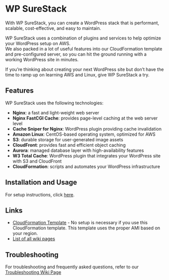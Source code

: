 # WP SureStack

With WP SureStack, you can create a WordPress stack that is performant, scalable, cost-effective, and easy to maintain.

WP SureStack uses a combination of plugins and services to help optimize your WordPress setup on AWS.  
We also packed in a lot of useful features into our CloudFormation template and pre-configured server, so you can hit the ground running with a working WordPress site in minutes.

If you’re thinking about creating your next WordPress site but don’t have the time to ramp up on learning AWS and Linux, give WP SureStack a try.

## Features

WP SureStack uses the following technologies:

* **Nginx**: a fast and light-weight web server
* **Nginx FastCGI Cache**: provides page-level caching at the web server level
* **Cache Sniper for Nginx**: WordPress plugin providing cache invalidation
* **Amazon Linux**: CentOS-based operating system, optimized for AWS
* **S3**: durable storage for user-generated image assets
* **CloudFront**: provides fast and efficient object caching
* **Aurora**: managed database layer with high-availability features
* **W3 Total Cache**: WordPress plugin that integrates your WordPress site with S3 and CloudFront
* **CloudFormation**: scripts and automates your WordPress infrastructure

## Installation and Usage

For setup instructions, click [here](Setup.md).

## Links

* [CloudFormation Template](../WPSureStack.json) - No setup is necessary if you use this CloudFormation template. This template uses the proper AMI based on your region.
* [List of all wiki pages](./)


## Troubleshooting

For troubleshooting and frequently asked questions, refer to our [Troubleshooting Wiki Page](Troubleshooting.md)
